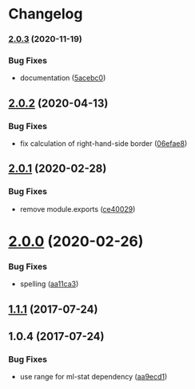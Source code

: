 # Changelog

### [2.0.3](https://github.com/mljs/savitzky-golay-generalized/compare/v2.0.2...v2.0.3) (2020-11-19)


### Bug Fixes

* documentation ([5acebc0](https://github.com/mljs/savitzky-golay-generalized/commit/5acebc0485cd92bd606d515c0200d4b96e020eaf))

## [2.0.2](https://github.com/mljs/savitzky-golay-generalized/compare/v2.0.1...v2.0.2) (2020-04-13)


### Bug Fixes

* fix calculation of right-hand-side border ([06efae8](https://github.com/mljs/savitzky-golay-generalized/commit/06efae8b31439ba1590e69ea73c345d8d4e563a4))



## [2.0.1](https://github.com/mljs/savitzky-golay-generalized/compare/v2.0.0...v2.0.1) (2020-02-28)


### Bug Fixes

* remove module.exports ([ce40029](https://github.com/mljs/savitzky-golay-generalized/commit/ce40029d20786fa8b7cb0a21cafb7b6f950325b3))



# [2.0.0](https://github.com/mljs/savitzky-golay-generalized/compare/v1.1.1...v2.0.0) (2020-02-26)


### Bug Fixes

* spelling ([aa11ca3](https://github.com/mljs/savitzky-golay-generalized/commit/aa11ca304fc307619b1e7f3cb978e68ea4caa9a5))



<a name="1.1.1"></a>
## [1.1.1](https://github.com/mljs/savitzky-golay-generalized/compare/v1.0.4...v1.1.1) (2017-07-24)



<a name="1.0.4"></a>
## 1.0.4 (2017-07-24)


### Bug Fixes

* use range for ml-stat dependency ([aa9ecd1](https://github.com/mljs/savitzky-golay-generalized/commit/aa9ecd1))



